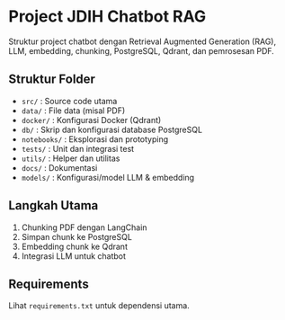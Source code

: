 # Project JDIH Chatbot RAG

Struktur project chatbot dengan Retrieval Augmented Generation (RAG), LLM, embedding, chunking, PostgreSQL, Qdrant, dan pemrosesan PDF.

## Struktur Folder
- `src/` : Source code utama
- `data/` : File data (misal PDF)
- `docker/` : Konfigurasi Docker (Qdrant)
- `db/` : Skrip dan konfigurasi database PostgreSQL
- `notebooks/` : Eksplorasi dan prototyping
- `tests/` : Unit dan integrasi test
- `utils/` : Helper dan utilitas
- `docs/` : Dokumentasi
- `models/` : Konfigurasi/model LLM & embedding

## Langkah Utama
1. Chunking PDF dengan LangChain
2. Simpan chunk ke PostgreSQL
3. Embedding chunk ke Qdrant
4. Integrasi LLM untuk chatbot

## Requirements
Lihat `requirements.txt` untuk dependensi utama.
